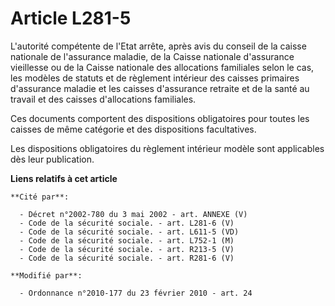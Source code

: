 # Article L281-5

L'autorité compétente de l'Etat arrête, après avis du conseil de la caisse nationale de l'assurance maladie, de la Caisse
nationale d'assurance vieillesse ou de la Caisse nationale des allocations familiales selon le cas, les modèles de statuts et
de règlement intérieur des caisses primaires d'assurance maladie et les caisses d'assurance retraite et de la santé au
travail et des caisses d'allocations familiales. 

Ces documents comportent des dispositions obligatoires pour toutes les caisses de même catégorie et des dispositions
facultatives. 

Les dispositions obligatoires du règlement intérieur modèle sont applicables dès leur publication.

**Liens relatifs à cet article**

	**Cité par**:

	  - Décret n°2002-780 du 3 mai 2002 - art. ANNEXE (V)
	  - Code de la sécurité sociale. - art. L281-6 (V)
	  - Code de la sécurité sociale. - art. L611-5 (VD)
	  - Code de la sécurité sociale. - art. L752-1 (M)
	  - Code de la sécurité sociale. - art. R213-5 (V)
	  - Code de la sécurité sociale. - art. R281-6 (V)

	**Modifié par**:

	  - Ordonnance n°2010-177 du 23 février 2010 - art. 24
